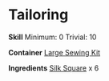 <!-- TITLE: Thin Silk Pants -->
<!-- SUBTITLE: Made from thin spider silk -->

# Tailoring
**Skill**
Minimum: 0
Trivial: 10

**Container**
[Large Sewing Kit](large-sewing-kit)

**Ingredients**
[Silk Square](silk-square) x 6